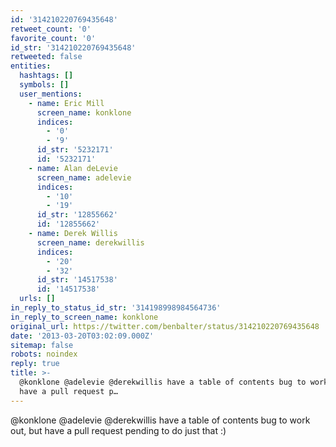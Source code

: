 ```yaml
---
id: '314210220769435648'
retweet_count: '0'
favorite_count: '0'
id_str: '314210220769435648'
retweeted: false
entities:
  hashtags: []
  symbols: []
  user_mentions:
    - name: Eric Mill
      screen_name: konklone
      indices:
        - '0'
        - '9'
      id_str: '5232171'
      id: '5232171'
    - name: Alan deLevie
      screen_name: adelevie
      indices:
        - '10'
        - '19'
      id_str: '12855662'
      id: '12855662'
    - name: Derek Willis
      screen_name: derekwillis
      indices:
        - '20'
        - '32'
      id_str: '14517538'
      id: '14517538'
  urls: []
in_reply_to_status_id_str: '314198998984564736'
in_reply_to_screen_name: konklone
original_url: https://twitter.com/benbalter/status/314210220769435648
date: '2013-03-20T03:02:09.000Z'
sitemap: false
robots: noindex
reply: true
title: >-
  @konklone @adelevie @derekwillis have a table of contents bug to work out, but
  have a pull request p…
---
```


@konklone @adelevie @derekwillis have a table of contents bug to work out, but have a pull request pending to do just that :)